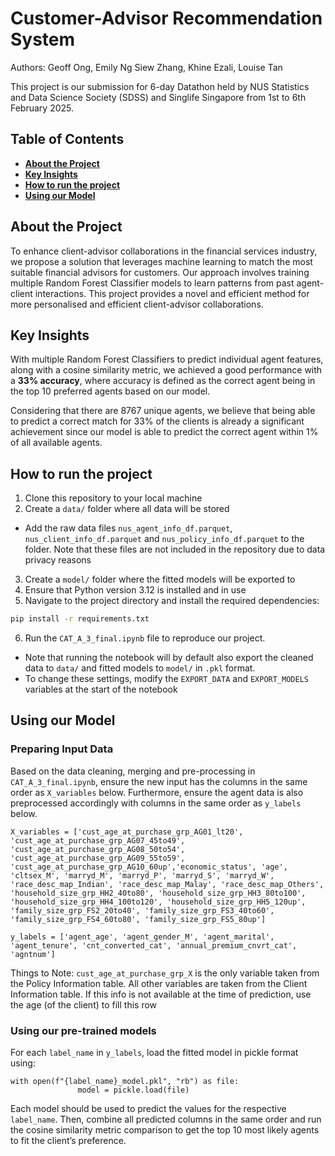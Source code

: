 # Customer-Advisor Recommendation System

Authors: Geoff Ong, Emily Ng Siew Zhang, Khine Ezali, Louise Tan

This project is our submission for 6-day Datathon held by NUS Statistics and Data Science Society (SDSS) and Singlife Singapore from 1st to 6th February 2025.

## Table of Contents
- **[About the Project](#about-the-project)**<br>
- **[Key Insights](#key-insights)**<br>
- **[How to run the project](#how-to-run-the-project)**<br>
- **[Using our Model ](#using-our-model)**<br>


## About the Project
To enhance client-advisor collaborations in the financial services industry, we propose a solution that leverages machine learning to match the most suitable financial advisors for customers. Our approach involves training multiple Random Forest Classifier models to learn patterns from past agent-client interactions. This project provides a novel and efficient method for more personalised and efficient client-advisor collaborations.

## Key Insights
With multiple Random Forest Classifiers to predict individual agent features, along with a cosine similarity metric, we achieved a good performance with a **33% accuracy**, where accuracy is defined as the correct agent being in the top 10 preferred agents based on our model. 

Considering that there are 8767 unique agents, we believe that being able to predict a correct match for 33% of the clients is already a significant achievement since our model is able to predict the correct agent within 1% of all available agents.

  
## How to run the project
1. Clone this repository to your local machine
2. Create a `data/` folder where all data will be stored
- Add the raw data files `nus_agent_info_df.parquet`, `nus_client_info_df.parquet` and `nus_policy_info_df.parquet` to the folder. Note that these files are not included in the repository due to data privacy reasons
3. Create a `model/` folder where the fitted models will be exported to
4. Ensure that Python version 3.12 is installed and in use
5. Navigate to the project directory and install the required dependencies:
```bash
pip install -r requirements.txt
```
6. Run the `CAT_A_3_final.ipynb` file to reproduce our project. 
- Note that running the notebook will by default also export the cleaned data to `data/` and fitted models to `model/` in `.pkl` format.  
- To change these settings, modify the `EXPORT_DATA` and `EXPORT_MODELS` variables at the start of the notebook

## Using our Model 

### Preparing Input Data 
Based on the data cleaning, merging and pre-processing in `CAT_A_3_final.ipynb`, ensure the new input has the columns in the same order as `X_variables` below. Furthermore, ensure the agent data is also preprocessed accordingly with columns in the same order as `y_labels` below.

```
X_variables = ['cust_age_at_purchase_grp_AG01_lt20',
'cust_age_at_purchase_grp_AG07_45to49',
'cust_age_at_purchase_grp_AG08_50to54',
'cust_age_at_purchase_grp_AG09_55to59',
'cust_age_at_purchase_grp_AG10_60up','economic_status', 'age',
'cltsex_M', 'marryd_M', 'marryd_P', 'marryd_S', 'marryd_W',
'race_desc_map_Indian', 'race_desc_map_Malay', 'race_desc_map_Others',
'household_size_grp_HH2_40to80', 'household_size_grp_HH3_80to100',
'household_size_grp_HH4_100to120', 'household_size_grp_HH5_120up',
'family_size_grp_FS2_20to40', 'family_size_grp_FS3_40to60',
'family_size_grp_FS4_60to80', 'family_size_grp_FS5_80up']

y_labels = ['agent_age', 'agent_gender_M', 'agent_marital', 'agent_tenure', 'cnt_converted_cat', 'annual_premium_cnvrt_cat', 'agntnum']
```
Things to Note:
`cust_age_at_purchase_grp_X` is the only variable taken from the Policy Information table. All other variables are taken from the Client Information table. If this info is not available at the time of prediction, use the age (of the client) to fill this row

### Using our pre-trained models

For each `label_name` in `y_labels`, load the fitted model in pickle format using:
```
with open(f"{label_name}_model.pkl", "rb") as file:
               model = pickle.load(file)
```
Each model should be used to predict the values for the respective `label_name`. Then, combine all predicted columns in the same order and run the cosine similarity metric comparison to get the top 10 most likely agents to fit the client’s preference. 